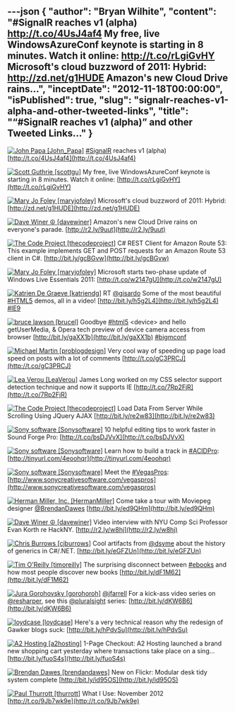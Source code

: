 ---json
{
  "author": "Bryan Wilhite",
  "content": "#SignalR reaches v1 (alpha) http://t.co/4UsJ4af4   My free, live WindowsAzureConf keynote is starting in 8 minutes.  Watch it online: http://t.co/rLgiGvHY   Microsoft's cloud buzzword of 2011: Hybrid: http://zd.net/g1HUDE   Amazon's new Cloud Drive rains...",
  "inceptDate": "2012-11-18T00:00:00",
  "isPublished": true,
  "slug": "signalr-reaches-v1-alpha-and-other-tweeted-links",
  "title": "“#SignalR reaches v1 (alpha)” and other Tweeted Links…"
}
---

[<img alt="John Papa [John_Papa]" src="https://songhay.blob.core.windows.net/shared-social-twitter/John_Papa.png">](http://johnpapa.net "John Papa [John_Papa]") <span>[#SignalR](http://search.twitter.com/search?q=%23SignalR) reaches v1 (alpha) [http://t.co/4UsJ4af4](http://t.co/4UsJ4af4)</span>

[<img alt="Scott Guthrie [scottgu]" src="https://songhay.blob.core.windows.net/shared-social-twitter/scottgu.jpg">](http://weblogs.asp.net/scottgu "Scott Guthrie [scottgu]") <span>My free, live WindowsAzureConf keynote is starting in 8 minutes. Watch it online: [http://t.co/rLgiGvHY](http://t.co/rLgiGvHY)</span>

[<img alt="Mary Jo Foley [maryjofoley]" src="https://songhay.blob.core.windows.net/shared-social-twitter/maryjofoley.png">](http://blogs.zdnet.com/microsoft "Mary Jo Foley [maryjofoley]") <span>Microsoft's cloud buzzword of 2011: Hybrid: [http://zd.net/g1HUDE](http://zd.net/g1HUDE)</span>

[<img alt="Dave Winer ☮ [davewiner]" src="https://songhay.blob.core.windows.net/shared-social-twitter/davewiner.jpeg">](http://davewiner.com/ "Dave Winer ☮ [davewiner]") <span>Amazon's new Cloud Drive rains on everyone's parade. [http://r2.ly/9uut](http://r2.ly/9uut)</span>

[<img alt="The Code Project [thecodeproject]" src="https://songhay.blob.core.windows.net/shared-social-twitter/thecodeproject.png">](http://www.codeproject.com "The Code Project [thecodeproject]") <span>C# REST Client for Amazon Route 53: This example implements GET and POST requests for an Amazon Route 53 client in C#. [http://bit.ly/gcBGvw](http://bit.ly/gcBGvw)</span>

[<img alt="Mary Jo Foley [maryjofoley]" src="https://songhay.blob.core.windows.net/shared-social-twitter/maryjofoley.png">](http://blogs.zdnet.com/microsoft "Mary Jo Foley [maryjofoley]") <span>Microsoft starts two-phase update of Windows Live Essentials 2011: [http://t.co/w2147gU](http://t.co/w2147gU)</span>

[<img alt="Katrien De Graeve [katriendg]" src="https://songhay.blob.core.windows.net/shared-social-twitter/katriendg.jpeg">](http://blogs.msdn.com/katriend "Katrien De Graeve [katriendg]") <span>RT [@gisardo](http://twitter.com/gisardo) Some of the most beautiful [#HTML5](http://search.twitter.com/search?q=%23HTML5) demos, all in a video! [http://bit.ly/h5g2L4](http://bit.ly/h5g2L4) [#IE9](http://search.twitter.com/search?q=%23IE9)</span>

[<img alt="bruce lawson [brucel]" src="https://songhay.blob.core.windows.net/shared-social-twitter/brucel.jpg">](http://www.brucelawson.co.uk "bruce lawson [brucel]") <span>Goodbye [#html5](http://search.twitter.com/search?q=%23html5) &lt;device&gt; and hello getUserMedia, &amp; Opera tech preview of device camera access from browser [http://bit.ly/gaXX1b](http://bit.ly/gaXX1b) [#bigmconf](http://search.twitter.com/search?q=%23bigmconf)</span>

[<img alt="Michael Martin [problogdesign]" src="https://songhay.blob.core.windows.net/shared-social-twitter/problogdesign.png">](http://www.problogdesign.com/ "Michael Martin [problogdesign]") <span>Very cool way of speeding up page load speed on posts with a lot of comments [http://t.co/gC3PRCJ](http://t.co/gC3PRCJ)</span>

[<img alt="Lea Verou [LeaVerou]" src="https://songhay.blob.core.windows.net/shared-social-twitter/LeaVerou.png">](http://lea.verou.me "Lea Verou [LeaVerou]") <span>James Long worked on my CSS selector support detection technique and now it supports IE [http://t.co/7Rp2FjR](http://t.co/7Rp2FjR)</span>

[<img alt="The Code Project [thecodeproject]" src="https://songhay.blob.core.windows.net/shared-social-twitter/thecodeproject.png">](http://www.codeproject.com "The Code Project [thecodeproject]") <span>Load Data From Server While Scrolling Using JQuery AJAX [http://bit.ly/re2w83](http://bit.ly/re2w83)</span>

[<img alt="Sony software [Sonysoftware]" src="https://songhay.blob.core.windows.net/shared-social-twitter/Sonysoftware.jpg">](http://www.sonycreativesoftware.com "Sony software [Sonysoftware]") <span>10 helpful editing tips to work faster in Sound Forge Pro: [http://t.co/bsDJVvX](http://t.co/bsDJVvX)</span>

[<img alt="Sony software [Sonysoftware]" src="https://songhay.blob.core.windows.net/shared-social-twitter/Sonysoftware.jpg">](http://www.sonycreativesoftware.com "Sony software [Sonysoftware]") <span>Learn how to build a track in [#ACIDPro](http://search.twitter.com/search?q=%23ACIDPro): [http://tinyurl.com/4eoohqr](http://tinyurl.com/4eoohqr)</span>

[<img alt="Sony software [Sonysoftware]" src="https://songhay.blob.core.windows.net/shared-social-twitter/Sonysoftware.jpg">](http://www.sonycreativesoftware.com "Sony software [Sonysoftware]") <span>Meet the [#VegasPros](http://search.twitter.com/search?q=%23VegasPros): [http://www.sonycreativesoftware.com/vegaspros](http://www.sonycreativesoftware.com/vegaspros)</span>

[<img alt="Herman Miller, Inc. [HermanMiller]" src="https://songhay.blob.core.windows.net/shared-social-twitter/HermanMiller.png">](http://www.hermanmiller.com "Herman Miller, Inc. [HermanMiller]") <span>Come take a tour with Moviepeg designer [@BrendanDawes](http://twitter.com/BrendanDawes) [http://bit.ly/ed9QHm](http://bit.ly/ed9QHm)</span>

[<img alt="Dave Winer ☮ [davewiner]" src="https://songhay.blob.core.windows.net/shared-social-twitter/davewiner.jpeg">](http://davewiner.com/ "Dave Winer ☮ [davewiner]") <span>Video interview with NYU Comp Sci Professor Evan Korth re HackNY. [http://r2.ly/w8hj](http://r2.ly/w8hj)</span>

[<img alt="Chris Burrows [cjburrows]" src="https://songhay.blob.core.windows.net/shared-social-twitter/cjburrows.jpg">](http://www.chrisburrows.net/ "Chris Burrows [cjburrows]") <span>Cool artifacts from [@dsyme](http://twitter.com/dsyme) about the history of generics in C#/.NET. [http://bit.ly/eGFZUn](http://bit.ly/eGFZUn)</span>

[<img alt="Tim O'Reilly [timoreilly]" src="https://songhay.blob.core.windows.net/shared-social-twitter/timoreilly.jpeg">](http://radar.oreilly.com "Tim O'Reilly [timoreilly]") <span>The surprising disconnect between [#ebooks](http://search.twitter.com/search?q=%23ebooks) and how most people discover new books [http://bit.ly/dF1M62](http://bit.ly/dF1M62)</span>

[<img alt="Jura Gorohovsky [gorohoroh]" src="https://songhay.blob.core.windows.net/shared-social-twitter/gorohoroh.png">](http://blogs.jetbrains.com/dotnet "Jura Gorohovsky [gorohoroh]") <span>[@jfarrell](http://twitter.com/jfarrell) For a kick-ass video series on [@resharper](http://twitter.com/resharper), see this [@pluralsight](http://twitter.com/pluralsight) series: [http://bit.ly/dKW6B6](http://bit.ly/dKW6B6)</span>

[<img alt="loydcase [loydcase]" src="https://songhay.blob.core.windows.net/shared-social-twitter/loydcase.jpeg">](http://www.pcworld.com "loydcase [loydcase]") <span>Here's a very technical reason why the redesign of Gawker blogs suck: [http://bit.ly/hPdvSu](http://bit.ly/hPdvSu)</span>

[<img alt="A2 Hosting [a2hosting]" src="https://songhay.blob.core.windows.net/shared-social-twitter/a2hosting.png">](http://www.a2hosting.com "A2 Hosting [a2hosting]") <span>1-Page Checkout: A2 Hosting launched a brand new shopping cart yesterday where transactions take place on a sing... [http://bit.ly/fuoS4s](http://bit.ly/fuoS4s)</span>

[<img alt="Brendan Dawes [brendandawes]" src="https://songhay.blob.core.windows.net/shared-social-twitter/brendandawes.jpeg">](http://www.brendandawes.com/ "Brendan Dawes [brendandawes]") <span>New on Flickr: Modular desk tidy system complete [http://bit.ly/id95OS](http://bit.ly/id95OS)</span>

[<img alt="Paul Thurrott [thurrott]" src="https://songhay.blob.core.windows.net/shared-social-twitter/thurrott.jpeg">](http://www.winsupersite.com "Paul Thurrott [thurrott]") <span>What I Use: November 2012 [http://t.co/9Jb7wk9e](http://t.co/9Jb7wk9e)</span>

